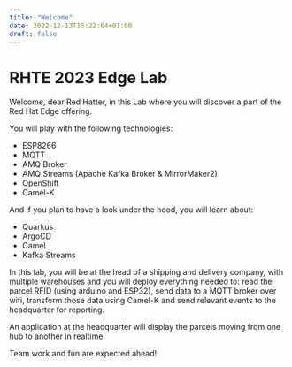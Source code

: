 ```yaml
---
title: "Welcome"
date: 2022-12-13T15:22:04+01:00
draft: false
---
```


# RHTE 2023 Edge Lab

Welcome, dear Red Hatter, in this Lab where you will discover a part of the Red Hat Edge offering.

You will play with the following technologies: 

* ESP8266
* MQTT
* AMQ Broker
* AMQ Streams (Apache Kafka Broker & MirrorMaker2)
* OpenShift
* Camel-K

And if you plan to have a look under the hood, you will learn about:

* Quarkus
* ArgoCD
* Camel
* Kafka Streams

In this lab, you will be at the head of a shipping and delivery company, with multiple warehouses and you will deploy everything needed to: read the parcel RFID (using arduino and ESP32), send data to a MQTT broker over wifi, transform those data using Camel-K and send relevant events to the headquarter for reporting.

An application at the headquarter will display the parcels moving from one hub to another in realtime.

Team work and fun are expected ahead!
